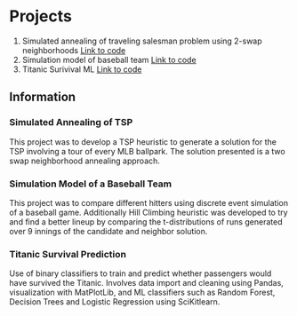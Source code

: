 # Projects
1. Simulated annealing of traveling salesman problem using 2-swap neighborhoods [Link to code](https://github.com/drejeski/projects/blob/main/TSP%20Simulated%20Annealing)
2. Simulation model of baseball team [Link to code](https://github.com/drejeski/projects/blob/main/Baseball%20Simulation)
3. Titanic Surivival ML [Link to code](https://github.com/drejeski/projects/blob/main/Titanic%20ML)

## Information

### Simulated Annealing of TSP
This project was to develop a TSP heuristic to generate a solution for the TSP involving a tour of every MLB ballpark. The solution presented is a two swap neighborhood annealing approach. 

### Simulation Model of a Baseball Team
This project was to compare different hitters using discrete event simulation of a baseball game. Additionally Hill Climbing heuristic was developed to try and find a better lineup by comparing the t-distributions of runs generated over 9 innings of the candidate and neighbor solution. 

### Titanic Survival Prediction
Use of binary classifiers to train and predict whether passengers would have survived the Titanic. Involves data import and cleaning using Pandas, visualization with MatPlotLib,  and ML classifiers such as Random Forest, Decision Trees and Logistic Regression using SciKitlearn.
